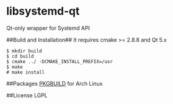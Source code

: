 libsystemd-qt
=============

Qt-only wrapper for Systemd API

##Build and Installation##
It requires cmake >= 2.8.8 and Qt 5.x

    $ mkdir build
    $ cd build
    $ cmake ../ -DCMAKE_INSTALL_PREFIX=/usr
    $ make
    # make install

##Packages
[PKGBUILD](https://aur.archlinux.org/packages/libsystemd-qt-git/) for Arch Linux

##License
LGPL
